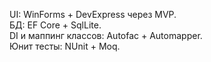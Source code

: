 UI: WinForms + DevExpress через MVP. <br />
БД: EF Core + SqlLite. <br />
DI и маппинг классов: Autofac + Automapper. <br />
Юнит тесты: NUnit + Moq. <br />
